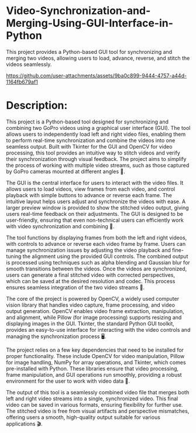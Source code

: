 # Video-Synchronization-and-Merging-Using-GUI-Interface-in-Python
This project provides a Python-based GUI tool for synchronizing and merging two videos, allowing users to load, advance, reverse, and stitch the videos seamlessly.

https://github.com/user-attachments/assets/9ba0c899-9444-4757-a44d-1164fb679af1

# **Description:**
This project is a Python-based tool designed for synchronizing and combining two GoPro videos using a graphical user interface (GUI). The tool allows users to independently load left and right video files, enabling them to perform real-time synchronization and combine the videos into one seamless output. Built with Tkinter for the GUI and OpenCV for video processing, this tool provides an intuitive way to stitch videos and verify their synchronization through visual feedback. The project aims to simplify the process of working with multiple video streams, such as those captured by GoPro cameras mounted at different angles 🎥.

The GUI is the central interface for users to interact with the video files. It allows users to load videos, view frames from each video, and control playback with simple buttons to advance or reverse each frame. The intuitive layout helps users adjust and synchronize the videos with ease. A larger preview window is provided to show the stitched video output, giving users real-time feedback on their adjustments. The GUI is designed to be user-friendly, ensuring that even non-technical users can efficiently work with video synchronization and combining 📱.

The tool functions by displaying frames from both the left and right videos, with controls to advance or reverse each video frame by frame. Users can manage synchronization issues by adjusting the video playback and fine-tuning the alignment using the provided GUI controls. The combined output is processed using techniques such as alpha blending and Gaussian blur for smooth transitions between the videos. Once the videos are synchronized, users can generate a final stitched video with corrected perspectives, which can be saved at the desired resolution and codec. This process ensures seamless integration of the two video streams 🌟.

The core of the project is powered by OpenCV, a widely used computer vision library that handles video capture, frame processing, and video output generation. OpenCV enables video frame extraction, manipulation, and alignment, while Pillow (for image processing) supports resizing and displaying images in the GUI. Tkinter, the standard Python GUI toolkit, provides an easy-to-use interface for interacting with the video controls and managing the synchronization process 🖥️.

The project relies on a few key dependencies that need to be installed for proper functionality. These include OpenCV for video manipulation, Pillow for image handling, NumPy for array operations, and Tkinter, which comes pre-installed with Python. These libraries ensure that video processing, frame manipulation, and GUI operations run smoothly, providing a robust environment for the user to work with video data 🔧.

The output of this tool is a seamlessly combined video file that merges both left and right video streams into a single, synchronized video. This final video can be saved in various formats, ensuring flexibility for further use. The stitched video is free from visual artifacts and perspective mismatches, offering users a smooth, high-quality output suitable for various applications 🎬.










